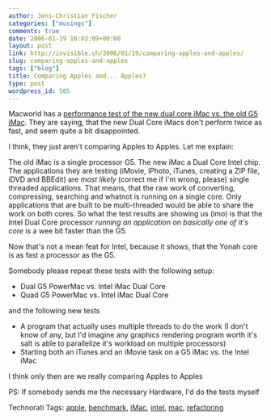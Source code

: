 ```yaml
---
author: Jens-Christian Fischer
categories: ["musings"]
comments: true
date: 2006-01-19 16:03:09+00:00
layout: post
link: http://invisible.ch/2006/01/19/comparing-apples-and-apples/
slug: comparing-apples-and-apples
tags: ["blog"]
title: Comparing Apples and... Apples?
type: post
wordpress_id: 505
---
```


Macworld has a [performance test of the new dual core iMac vs. the old G5 iMac][1]. They are saying, that the new Dual Core iMacs don't perform twice as fast, and seem quite a bit disappointed.

I think, they just aren't comparing Apples to Apples. Let me explain:

The old iMac is a single processor G5. The new iMac a Dual Core Intel chip. The applications they are testing (iMovie, iPhoto, iTunes, creating a ZIP file, iDVD and BBEdit) are *most likely* (correct me if I'm wrong, please) single threaded applications. That means, that the raw work of converting, compressing, searching and whatnot is running on a single core. Only applications that are built to be multi-threaded would be able to share the work on both cores. So what the test results are showing us (imo) is that the Intel Dual Core processor *running an application on basically one of it's core* is a wee bit faster than the G5.

Now that's not a mean feat for Intel, because it shows, that the Yonah core is as fast a processor as the G5. 

Somebody please repeat these tests with the following setup:

* Dual G5 PowerMac vs. Intel iMac Dual Core
* Quad G5 PowerMac vs. Intel iMac Dual Core

and the following new tests

* A program that actually uses multiple threads to do the work (I don't know of any, but I'd imagine any graphics rendering program worth it's salt is able to parallelize it's workload on multiple processors)
* Starting both an iTunes and an iMovie task on a G5 iMac vs. the Intel iMac

I think only then are we really comparing Apples to Apples

PS: If somebody sends me the necessary Hardware, I'd do the tests myself


[1]: http://www.macworld.com/2006/01/features/imaclabtest1/index.php


Technorati Tags: [apple](http://www.technorati.com/tag/apple), [benchmark](http://www.technorati.com/tag/benchmark), [iMac](http://www.technorati.com/tag/iMac), [intel](http://www.technorati.com/tag/intel), [mac](http://www.technorati.com/tag/mac), [refactoring](http://www.technorati.com/tag/refactoring)

